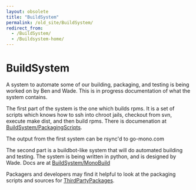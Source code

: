 ```yaml
---
layout: obsolete
title: "BuildSystem"
permalink: /old_site/BuildSystem/
redirect_from:
  - /BuildSystem/
  - /Buildsystem-home/
---
```


BuildSystem
===========

A system to automate some of our building, packaging, and testing is being worked on by Ben and Wade. This is in progress documentation of what the system contains.

The first part of the system is the one which builds rpms. It is a set of scripts which knows how to ssh into chroot jails, checkout from svn, execute make dist, and then build rpms. There is documenation at [BuildSystem/PackagingScripts]({{site.github.url}}/old_site/BuildSystem/PackagingScripts "BuildSystem/PackagingScripts").

The output from the first system can be rsync'd to go-mono.com

The second part is a buildbot-like system that will do automated building and testing. The system is being written in python, and is designed by Wade. Docs are at [BuildSystem/MonoBuild]({{site.github.url}}/old_site/BuildSystem/MonoBuild "BuildSystem/MonoBuild")

Packagers and developers may find it helpful to look at the packaging scripts and sources for [ThirdPartyPackages]({{site.github.url}}/old_site/ThirdPartyPackages "ThirdPartyPackages").

